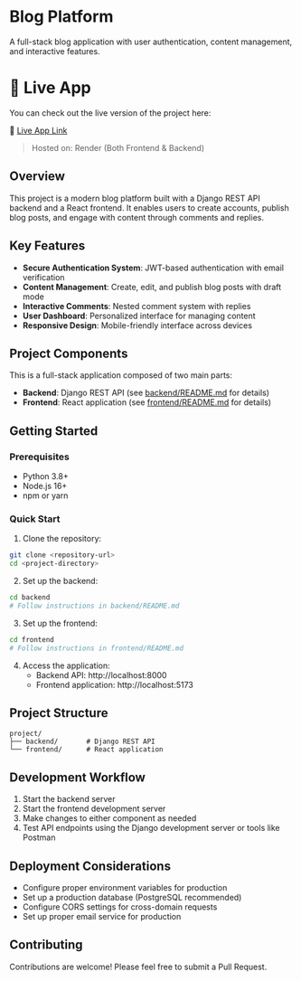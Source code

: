 # Blog Platform

A full-stack blog application with user authentication, content management, and interactive features.

# 🚀 Live App

You can check out the live version of the project here:

🔗 [Live App Link](https://blog-app-21s5.onrender.com)

> Hosted on: Render (Both Frontend & Backend)

## Overview

This project is a modern blog platform built with a Django REST API backend and a React frontend. It enables users to create accounts, publish blog posts, and engage with content through comments and replies.

## Key Features

- **Secure Authentication System**: JWT-based authentication with email verification
- **Content Management**: Create, edit, and publish blog posts with draft mode
- **Interactive Comments**: Nested comment system with replies
- **User Dashboard**: Personalized interface for managing content
- **Responsive Design**: Mobile-friendly interface across devices

## Project Components

This is a full-stack application composed of two main parts:

- **Backend**: Django REST API (see [backend/README.md](./backend/README.md) for details)
- **Frontend**: React application (see [frontend/README.md](./frontend/README.md) for details)

## Getting Started

### Prerequisites

- Python 3.8+
- Node.js 16+
- npm or yarn

### Quick Start

1. Clone the repository:
```bash
git clone <repository-url>
cd <project-directory>
```

2. Set up the backend:
```bash
cd backend
# Follow instructions in backend/README.md
```

3. Set up the frontend:
```bash
cd frontend
# Follow instructions in frontend/README.md
```

4. Access the application:
   - Backend API: http://localhost:8000
   - Frontend application: http://localhost:5173

## Project Structure

```
project/
├── backend/       # Django REST API
└── frontend/      # React application
```

## Development Workflow

1. Start the backend server
2. Start the frontend development server
3. Make changes to either component as needed
4. Test API endpoints using the Django development server or tools like Postman

## Deployment Considerations

- Configure proper environment variables for production
- Set up a production database (PostgreSQL recommended)
- Configure CORS settings for cross-domain requests
- Set up proper email service for production

## Contributing

Contributions are welcome! Please feel free to submit a Pull Request.
